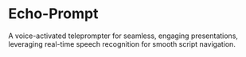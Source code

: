 # Echo-Prompt
A voice-activated teleprompter for seamless, engaging presentations, leveraging real-time speech recognition for smooth script navigation.
